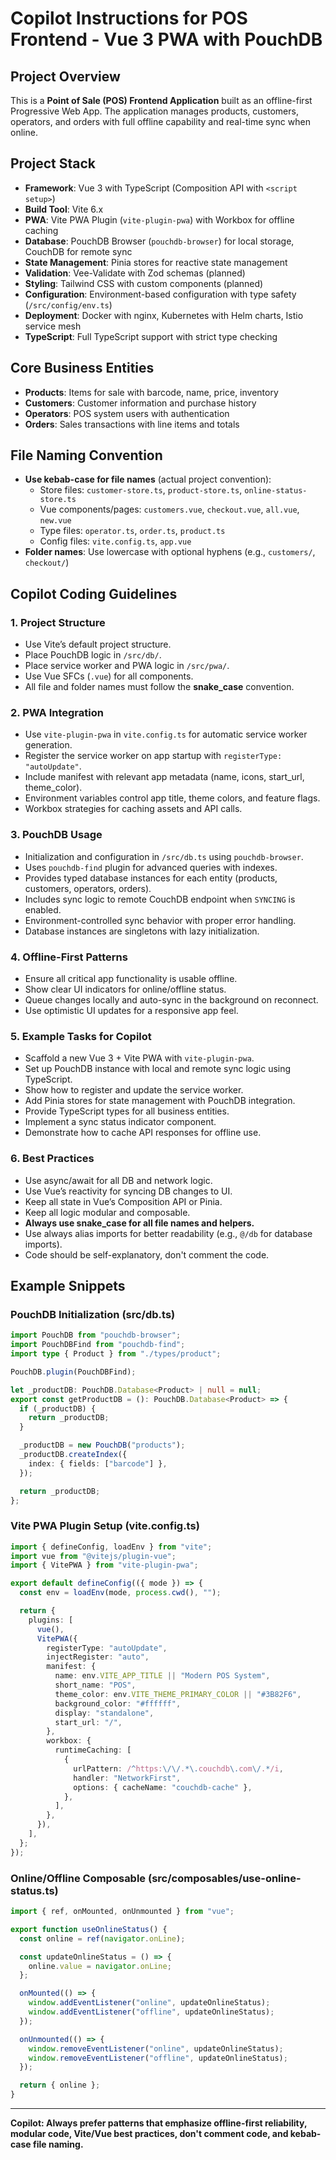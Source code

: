 # Copilot Instructions for POS Frontend - Vue 3 PWA with PouchDB

## Project Overview

This is a **Point of Sale (POS) Frontend Application** built as an offline-first Progressive Web App. The application manages products, customers, operators, and orders with full offline capability and real-time sync when online.

## Project Stack

- **Framework**: Vue 3 with TypeScript (Composition API with `<script setup>`)
- **Build Tool**: Vite 6.x
- **PWA**: Vite PWA Plugin (`vite-plugin-pwa`) with Workbox for offline caching
- **Database**: PouchDB Browser (`pouchdb-browser`) for local storage, CouchDB for remote sync
- **State Management**: Pinia stores for reactive state management
- **Validation**: Vee-Validate with Zod schemas (planned)
- **Styling**: Tailwind CSS with custom components (planned)
- **Configuration**: Environment-based configuration with type safety (`/src/config/env.ts`)
- **Deployment**: Docker with nginx, Kubernetes with Helm charts, Istio service mesh
- **TypeScript**: Full TypeScript support with strict type checking

## Core Business Entities

- **Products**: Items for sale with barcode, name, price, inventory
- **Customers**: Customer information and purchase history
- **Operators**: POS system users with authentication
- **Orders**: Sales transactions with line items and totals

## File Naming Convention

- **Use kebab-case for file names** (actual project convention):
  - Store files: `customer-store.ts`, `product-store.ts`, `online-status-store.ts`
  - Vue components/pages: `customers.vue`, `checkout.vue`, `all.vue`, `new.vue`
  - Type files: `operator.ts`, `order.ts`, `product.ts`
  - Config files: `vite.config.ts`, `app.vue`
- **Folder names**: Use lowercase with optional hyphens (e.g., `customers/`, `checkout/`)

## Copilot Coding Guidelines

### 1. Project Structure

- Use Vite’s default project structure.
- Place PouchDB logic in `/src/db/`.
- Place service worker and PWA logic in `/src/pwa/`.
- Use Vue SFCs (`.vue`) for all components.
- All file and folder names must follow the **snake_case** convention.

### 2. PWA Integration

- Use `vite-plugin-pwa` in `vite.config.ts` for automatic service worker generation.
- Register the service worker on app startup with `registerType: "autoUpdate"`.
- Include manifest with relevant app metadata (name, icons, start_url, theme_color).
- Environment variables control app title, theme colors, and feature flags.
- Workbox strategies for caching assets and API calls.

### 3. PouchDB Usage

- Initialization and configuration in `/src/db.ts` using `pouchdb-browser`.
- Uses `pouchdb-find` plugin for advanced queries with indexes.
- Provides typed database instances for each entity (products, customers, operators, orders).
- Includes sync logic to remote CouchDB endpoint when `SYNCING` is enabled.
- Environment-controlled sync behavior with proper error handling.
- Database instances are singletons with lazy initialization.

### 4. Offline-First Patterns

- Ensure all critical app functionality is usable offline.
- Show clear UI indicators for online/offline status.
- Queue changes locally and auto-sync in the background on reconnect.
- Use optimistic UI updates for a responsive app feel.

### 5. Example Tasks for Copilot

- Scaffold a new Vue 3 + Vite PWA with `vite-plugin-pwa`.
- Set up PouchDB instance with local and remote sync logic using TypeScript.
- Show how to register and update the service worker.
- Add Pinia stores for state management with PouchDB integration.
- Provide TypeScript types for all business entities.
- Implement a sync status indicator component.
- Demonstrate how to cache API responses for offline use.

### 6. Best Practices

- Use async/await for all DB and network logic.
- Use Vue’s reactivity for syncing DB changes to UI.
- Keep all state in Vue’s Composition API or Pinia.
- Keep all logic modular and composable.
- **Always use snake_case for all file names and helpers.**
- Use always alias imports for better readability (e.g., `@/db` for database imports).
- Code should be self-explanatory, don't comment the code.

## Example Snippets

### PouchDB Initialization (src/db.ts)

```typescript
import PouchDB from "pouchdb-browser";
import PouchDBFind from "pouchdb-find";
import type { Product } from "./types/product";

PouchDB.plugin(PouchDBFind);

let _productDB: PouchDB.Database<Product> | null = null;
export const getProductDB = (): PouchDB.Database<Product> => {
  if (_productDB) {
    return _productDB;
  }

  _productDB = new PouchDB("products");
  _productDB.createIndex({
    index: { fields: ["barcode"] },
  });

  return _productDB;
};
```

### Vite PWA Plugin Setup (vite.config.ts)

```typescript
import { defineConfig, loadEnv } from "vite";
import vue from "@vitejs/plugin-vue";
import { VitePWA } from "vite-plugin-pwa";

export default defineConfig(({ mode }) => {
  const env = loadEnv(mode, process.cwd(), "");

  return {
    plugins: [
      vue(),
      VitePWA({
        registerType: "autoUpdate",
        injectRegister: "auto",
        manifest: {
          name: env.VITE_APP_TITLE || "Modern POS System",
          short_name: "POS",
          theme_color: env.VITE_THEME_PRIMARY_COLOR || "#3B82F6",
          background_color: "#ffffff",
          display: "standalone",
          start_url: "/",
        },
        workbox: {
          runtimeCaching: [
            {
              urlPattern: /^https:\/\/.*\.couchdb\.com\/.*/i,
              handler: "NetworkFirst",
              options: { cacheName: "couchdb-cache" },
            },
          ],
        },
      }),
    ],
  };
});
```

### Online/Offline Composable (src/composables/use-online-status.ts)

```typescript
import { ref, onMounted, onUnmounted } from "vue";

export function useOnlineStatus() {
  const online = ref(navigator.onLine);

  const updateOnlineStatus = () => {
    online.value = navigator.onLine;
  };

  onMounted(() => {
    window.addEventListener("online", updateOnlineStatus);
    window.addEventListener("offline", updateOnlineStatus);
  });

  onUnmounted(() => {
    window.removeEventListener("online", updateOnlineStatus);
    window.removeEventListener("offline", updateOnlineStatus);
  });

  return { online };
}
```

---

**Copilot: Always prefer patterns that emphasize offline-first reliability, modular code, Vite/Vue best practices, don't comment code, and kebab-case file naming.**
